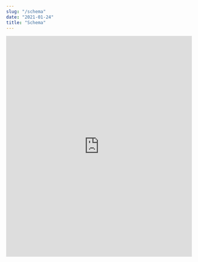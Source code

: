 ```yaml
---
slug: "/schema"
date: "2021-01-24"
title: "Schema"
---
```

<iframe
  src="https://calendar.google.com/calendar/embed?height=600&amp;wkst=1&amp;bgcolor=%23ffffff&amp;ctz=Europe%2FStockholm&amp;src=dmx1aWwyMGpmcjFmM2ltbDF1cDZlM3MyY2tAZ3JvdXAuY2FsZW5kYXIuZ29vZ2xlLmNvbQ&amp;color=%237986CB"
  style="border: none; width: 100%"
  height="600"
  scrolling="no"
></iframe>